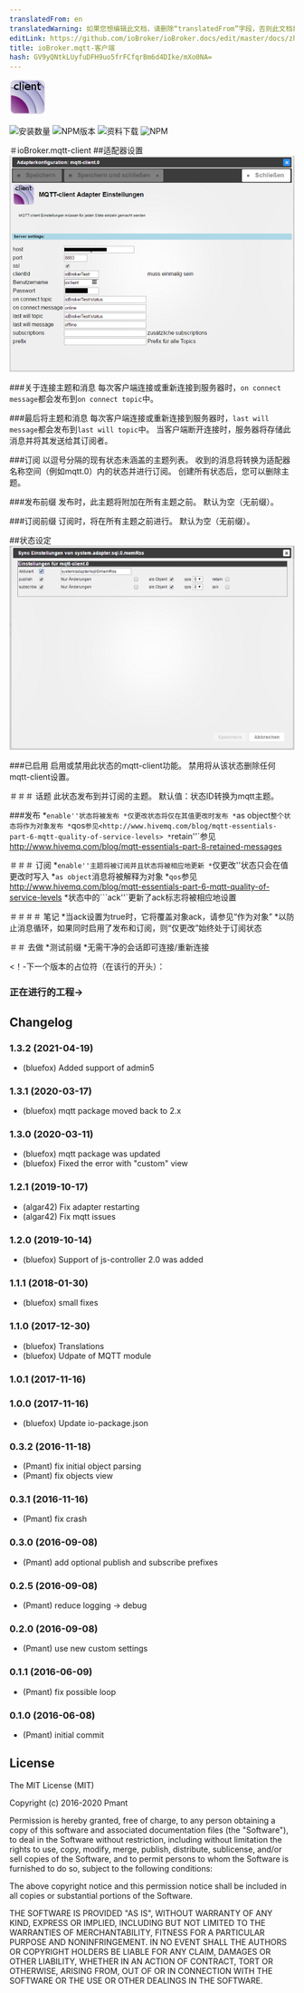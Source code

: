 ```yaml
---
translatedFrom: en
translatedWarning: 如果您想编辑此文档，请删除“translatedFrom”字段，否则此文档将再次自动翻译
editLink: https://github.com/ioBroker/ioBroker.docs/edit/master/docs/zh-cn/adapterref/iobroker.mqtt-client/README.md
title: ioBroker.mqtt-客户端
hash: GV9yQNtkLUyfuDFH9uo5frFCfqrBm6d4DIke/mXo0NA=
---
```

![商标](../../../en/adapterref/iobroker.mqtt-client/admin/mqtt-client.png)

![安装数量](http://iobroker.live/badges/mqtt-client-stable.svg)
![NPM版本](http://img.shields.io/npm/v/iobroker.mqtt-client.svg)
![资料下载](https://img.shields.io/npm/dm/iobroker.mqtt-client.svg)
![NPM](https://nodei.co/npm/iobroker.mqtt-client.png?downloads=true)

＃ioBroker.mqtt-client
##适配器设置
![适配器](../../../en/adapterref/iobroker.mqtt-client/img/settings.png)

###关于连接主题和消息
每次客户端连接或重新连接到服务器时，```on connect message```都会发布到```on connect topic```中。

###最后将主题和消息
每次客户端连接或重新连接到服务器时，```last will message```都会发布到```last will topic```中。
当客户端断开连接时，服务器将存储此消息并将其发送给其订阅者。

###订阅
以逗号分隔的现有状态未涵盖的主题列表。
收到的消息将转换为适配器名称空间（例如mqtt.0）内的状态并进行订阅。
创建所有状态后，您可以删除主题。

###发布前缀
发布时，此主题将附加在所有主题之前。
默认为空（无前缀）。

###订阅前缀
订阅时，将在所有主题之前进行。
默认为空（无前缀）。

##状态设定
![状态](../../../en/adapterref/iobroker.mqtt-client/img/dialog.png)

###已启用
启用或禁用此状态的mqtt-client功能。
禁用将从该状态删除任何mqtt-client设置。

＃＃＃ 话题
此状态发布到并订阅的主题。
默认值：状态ID转换为mqtt主题。

###发布
*```enable''状态将被发布
*仅更改状态将仅在其值更改时发布
*```as object```整个状态将作为对象发布
*```qos```参见<http://www.hivemq.com/blog/mqtt-essentials-part-6-mqtt-quality-of-service-levels>
*```retain''`参见<http://www.hivemq.com/blog/mqtt-essentials-part-8-retained-messages>

＃＃＃ 订阅
*```enable''主题将被订阅并且状态将被相应地更新
*```仅更改''状态只会在值更改时写入
*```as object```消息将被解释为对象
*```qos```参见<http://www.hivemq.com/blog/mqtt-essentials-part-6-mqtt-quality-of-service-levels>
*状态中的```ack''`更新了ack标志将被相应地设置

＃＃＃＃ 笔记
*当ack设置为true时，它将覆盖对象ack，请参见“作为对象”
*以防止消息循环，如果同时启用了发布和订阅，则“仅更改”始终处于订阅状态

＃＃ 去做
*测试前缀
*无需干净的会话即可连接/重新连接

<！-下一个版本的占位符（在该行的开头）：

### __正在进行的工程__->

## Changelog
### 1.3.2 (2021-04-19)
* (bluefox) Added support of admin5

### 1.3.1 (2020-03-17)
* (bluefox) mqtt package moved back to 2.x

### 1.3.0 (2020-03-11)
* (bluefox) mqtt package was updated
* (bluefox) Fixed the error with "custom" view

### 1.2.1 (2019-10-17)
* (algar42) Fix adapter restarting
* (algar42) Fix mqtt issues

### 1.2.0 (2019-10-14)
* (bluefox) Support of js-controller 2.0 was added

### 1.1.1 (2018-01-30)
* (bluefox) small fixes

### 1.1.0 (2017-12-30)
* (bluefox) Translations
* (bluefox) Udpate of MQTT module

### 1.0.1 (2017-11-16)

### 1.0.0 (2017-11-16)
* (bluefox) Update io-package.json

### 0.3.2 (2016-11-18)
* (Pmant) fix initial object parsing
* (Pmant) fix objects view

### 0.3.1 (2016-11-16)
* (Pmant) fix crash

### 0.3.0 (2016-09-08)
* (Pmant) add optional publish and subscribe prefixes

### 0.2.5 (2016-09-08)
* (Pmant) reduce logging -> debug

### 0.2.0 (2016-09-08)
* (Pmant) use new custom settings

### 0.1.1 (2016-06-09)
* (Pmant) fix possible loop

### 0.1.0 (2016-06-08)
* (Pmant) initial commit

## License
The MIT License (MIT)

Copyright (c) 2016-2020 Pmant

Permission is hereby granted, free of charge, to any person obtaining a copy
of this software and associated documentation files (the "Software"), to deal
in the Software without restriction, including without limitation the rights
to use, copy, modify, merge, publish, distribute, sublicense, and/or sell
copies of the Software, and to permit persons to whom the Software is
furnished to do so, subject to the following conditions:

The above copyright notice and this permission notice shall be included in
all copies or substantial portions of the Software.

THE SOFTWARE IS PROVIDED "AS IS", WITHOUT WARRANTY OF ANY KIND, EXPRESS OR
IMPLIED, INCLUDING BUT NOT LIMITED TO THE WARRANTIES OF MERCHANTABILITY,
FITNESS FOR A PARTICULAR PURPOSE AND NONINFRINGEMENT. IN NO EVENT SHALL THE
AUTHORS OR COPYRIGHT HOLDERS BE LIABLE FOR ANY CLAIM, DAMAGES OR OTHER
LIABILITY, WHETHER IN AN ACTION OF CONTRACT, TORT OR OTHERWISE, ARISING FROM,
OUT OF OR IN CONNECTION WITH THE SOFTWARE OR THE USE OR OTHER DEALINGS IN
THE SOFTWARE.